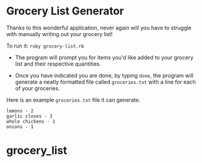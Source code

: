 # Grocery List Generator

Thanks to this wonderful application, never again will you have to struggle with manually writing out your grocery list!

To run it: `ruby grocery-list.rb`

- The program will prompt you for items you'd like added to your grocery list and their respective quantities.

- Once you have indicated you are done, by typing `done`, the program will generate a neatly formatted file called `groceries.txt` with a line for each of your groceries.

Here is an example `groceries.txt` file it can generate.

```
lemons - 2
garlic cloves - 3
whole chickens - 1
onions - 1
```
# grocery_list
